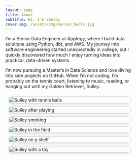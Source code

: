 ```yaml
---
layout: page
title: About
subtitle: Hi, I'm Shelby
cover-img: /assets/img/maroon_bells.jpg
---
```


I’m a Senior Data Engineer at Apptegy, where I build data solutions using Python, dbt, and AWS. My journey into software engineering started unexpectedly in college, but I quickly discovered how much I enjoy turning ideas into practical, data-driven systems.

I’m now pursuing a Master’s in Data Science and love diving into side projects on GitHub. When I’m not coding, I’m probably on the tennis court, listening to music, reading, or hanging out with my Golden Retriever, Sulley.

<style>
  * {
    box-sizing: border-box;
  }

  .gallery {
    display: grid;
    grid-template-columns: repeat(auto-fit, minmax(250px, 1fr));
    gap: 10px;
    padding: 10px;
    max-width: 1200px;
    margin: 0 auto;
  }

  .gallery img {
    width: 100%;
    height: auto;
    border-radius: 10px;
    object-fit: cover;
    box-shadow: 0 2px 8px rgba(0, 0, 0, 0.15);
    cursor: pointer;
    transition: transform 0.3s ease, box-shadow 0.3s ease;
  }

  .gallery img:hover {
    transform: scale(1.03);
    box-shadow: 0 4px 12px rgba(0, 0, 0, 0.25);
  }

  /* Lightbox overlay */
  .lightbox {
    display: none;
    position: fixed;
    z-index: 999;
    top: 0;
    left: 0;
    width: 100%;
    height: 100%;
    background: rgba(0, 0, 0, 0.8);
    justify-content: center;
    align-items: center;
  }

  .lightbox img {
    max-width:

  <style>
  * {
    box-sizing: border-box;
  }

  .gallery {
    display: grid;
    grid-template-columns: repeat(auto-fit, minmax(250px, 1fr));
    gap: 10px;
    padding: 10px;
    max-width: 1200px;
    margin: 0 auto;
  }

  .gallery img {
    width: 100%;
    height: auto;
    border-radius: 10px;
    object-fit: cover;
    box-shadow: 0 2px 8px rgba(0, 0, 0, 0.15);
    cursor: pointer;
    transition: transform 0.3s ease, box-shadow 0.3s ease;
  }

  .gallery img:hover {
    transform: scale(1.03);
    box-shadow: 0 4px 12px rgba(0, 0, 0, 0.25);
  }

  /* Lightbox overlay */
  .lightbox {
    display: none;
    position: fixed;
    z-index: 999;
    top: 0;
    left: 0;
    width: 100%;
    height: 100%;
    background: rgba(0, 0, 0, 0.8);
    justify-content: center;
    align-items: center;
  }

  .lightbox img {
    max-width: 90%;
    max-height: 80%;
    border-radius: 10px;
    box-shadow: 0 0 20px rgba(255, 255, 255, 0.2);
  }

  .lightbox:target {
    display: flex;
  }

  .close {
    position: fixed;
    top: 20px;
    right: 30px;
    color: white;
    font-size: 40px;
    text-decoration: none;
    font-weight: bold;
  }

  .close:hover {
    color: #ccc;
  }
</style>

<div class="gallery">
  <a href="#img1"><img src="https://smpotts.github.io/assets/img/tennis_balls.jpg" alt="Sulley with tennis balls"></a>
  <a href="#img2"><img src="https://smpotts.github.io/assets/img/dirty_sulley.jpg" alt="Sulley after playing"></a>
  <a href="#img3"><img src="https://smpotts.github.io/assets/img/sulley_smirk.jpg" alt="Sulley smirking"></a>
  <a href="#img4"><img src="https://smpotts.github.io/assets/img/sulley_field.jpg" alt="Sulley in the field"></a>
  <a href="#img5"><img src="https://smpotts.github.io/assets/img/sulley_shelf.jpg" alt="Sulley on a shelf"></a>
  <a href="#img6"><img src="https://smpotts.github.io/assets/img/voodoo.jpg" alt="Sulley with a toy"></a>
</div>

<!-- Lightbox modals -->
<div id="img1" class="lightbox">
  <a href="#" class="close">&times;</a>
  <img src="https://smpotts.github.io/assets/img/tennis_balls.jpg" alt="Sulley with tennis balls">
</div>
<div id="img2" class="lightbox">
  <a href="#" class="close">&times;</a>
  <img src="https://smpotts.github.io/assets/img/dirty_sulley.jpg" alt="Sulley after playing">
</div>
<div id="img3" class="lightbox">
  <a href="#" class="close">&times;</a>
  <img src="https://smpotts.github.io/assets/img/sulley_smirk.jpg" alt="Sulley smirking">
</div>
<div id="img4" class="lightbox">
  <a href="#" class="close">&times;</a>
  <img src="https://smpotts.github.io/assets/img/sulley_field.jpg" alt="Sulley in the field">
</div>
<div id="img5" class="lightbox">
  <a href="#" class="close">&times;</a>
  <img src="https://smpotts.github.io/assets/img/sulley_shelf.jpg" alt="Sulley on a shelf">
</div>
<div id="img6" class="lightbox">
  <a href="#" class="close">&times;</a>
  <img src="https://smpotts.github.io/assets/img/voodoo.jpg" alt="Sulley with a toy">
</div>
 